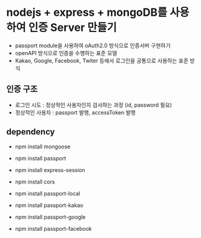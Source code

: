 # nodejs + express + mongoDB를 사용하여 인증 Server 만들기

- passport module을 사용하여 oAuth2.0 방식으로 인증서버 구현하기
- openAPI 방식으로 인증을 수행하는 표준 모델
- Kakao, Google, Facebook, Twiter 등에서 로그인을 공통으로 사용하는 표준 방식

## 인증 구조

- 로그인 시도 : 정상적인 사용자인지 검사하는 과정 (id, password 필요)
- 정상적인 사용자 : passport 발행, accessToken 발행

## dependency

- npm install mongoose
- npm install passport
- npm install express-session
- npm install cors

- npm install passport-local
- npm install passport-kakao
- npm install passport-google
- npm install passport-facebook
